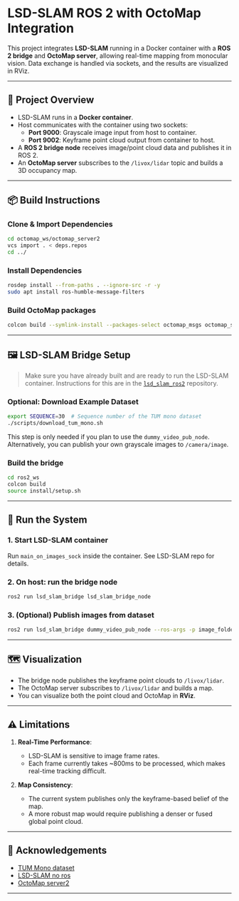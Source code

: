 # LSD-SLAM ROS 2 with OctoMap Integration

This project integrates **LSD-SLAM** running in a Docker container with a **ROS 2 bridge** and **OctoMap server**, allowing real-time mapping from monocular vision. Data exchange is handled via sockets, and the results are visualized in RViz.

---

## 🧠 Project Overview

- LSD-SLAM runs in a **Docker container**.
- Host communicates with the container using two sockets:
  - **Port 9000**: Grayscale image input from host to container.
  - **Port 9002**: Keyframe point cloud output from container to host.
- A **ROS 2 bridge node** receives image/point cloud data and publishes it in ROS 2.
- An **OctoMap server** subscribes to the `/livox/lidar` topic and builds a 3D occupancy map.

---

## 📦 Build Instructions

### Clone & Import Dependencies

```bash
cd octomap_ws/octomap_server2
vcs import . < deps.repos
cd ../
```

### Install Dependencies

```bash
rosdep install --from-paths . --ignore-src -r -y
sudo apt install ros-humble-message-filters
```

### Build OctoMap packages

```bash
colcon build --symlink-install --packages-select octomap_msgs octomap_server2
```

---

## 🖼️ LSD-SLAM Bridge Setup

> Make sure you have already built and are ready to run the LSD-SLAM container. Instructions for this are in the [`lsd_slam_ros2`](https://github.com/ahmedmsalah99/lsd_slam_ros2/tree/f36eff53c0856419c1b818517b30400fed152452) repository.

### Optional: Download Example Dataset

```bash
export SEQUENCE=30  # Sequence number of the TUM mono dataset
./scripts/download_tum_mono.sh
```

This step is only needed if you plan to use the `dummy_video_pub_node`. Alternatively, you can publish your own grayscale images to `/camera/image`.

### Build the bridge

```bash
cd ros2_ws
colcon build
source install/setup.sh
```

---

## 🚀 Run the System

### 1. Start LSD-SLAM container
Run `main_on_images_sock` inside the container. See LSD-SLAM repo for details.

### 2. On host: run the bridge node

```bash
ros2 run lsd_slam_bridge lsd_slam_bridge_node
```

### 3. (Optional) Publish images from dataset

```bash
ros2 run lsd_slam_bridge dummy_video_pub_node --ros-args -p image_folder:="../lsd_slam_ros2/data/sequence_30"
```

---

## 🗺️ Visualization

- The bridge node publishes the keyframe point clouds to `/livox/lidar`.
- The OctoMap server subscribes to `/livox/lidar` and builds a map.
- You can visualize both the point cloud and OctoMap in **RViz**.

---

## ⚠️ Limitations

1. **Real-Time Performance**:
   - LSD-SLAM is sensitive to image frame rates. 
   - Each frame currently takes ~800ms to be processed, which makes real-time tracking difficult.

2. **Map Consistency**:
   - The current system publishes only the keyframe-based belief of the map.
   - A more robust map would require publishing a denser or fused global point cloud.

---

## 🧩 Acknowledgements

- [TUM Mono dataset](https://vision.in.tum.de/data/datasets/mono-dataset)
- [LSD-SLAM no ros](https://github.com/IshitaTakeshi/lsd_slam_noros)
- [OctoMap server2](https://github.com/iKrishneel/octomap_server2)

---
